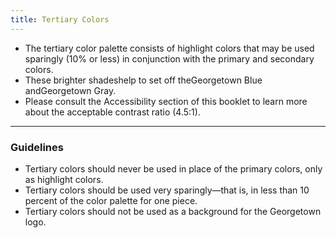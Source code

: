 ```yaml
---
title: Tertiary Colors
---
```


<ul>
    <li>
    The tertiary color palette consists of highlight colors that may be used sparingly (10% or less) in conjunction with the primary and secondary colors.
    </li>
    <li>
    These brighter shadeshelp to set off theGeorgetown Blue andGeorgetown Gray.
    </li>
    <li>
    Please consult the Accessibility section of this booklet to learn more about the acceptable contrast ratio (4.5:1).
    </li>
</ul>

---
<h3 class ="sg-pattern-title">Guidelines</h3>
<ul>
    <li>Tertiary colors should never be used in place of the primary colors, only as highlight colors.
    </li>
    <li>Tertiary colors should be used very sparingly—that is, in less than 10 percent of the color palette for one piece.
    </li>
    <li>Tertiary colors should not be used as a background for the Georgetown logo.
    </li>
</ul>